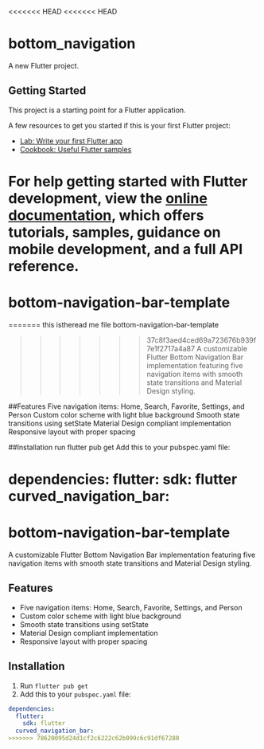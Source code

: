 <<<<<<< HEAD
<<<<<<< HEAD
# bottom_navigation

A new Flutter project.

## Getting Started

This project is a starting point for a Flutter application.

A few resources to get you started if this is your first Flutter project:

- [Lab: Write your first Flutter app](https://docs.flutter.dev/get-started/codelab)
- [Cookbook: Useful Flutter samples](https://docs.flutter.dev/cookbook)

For help getting started with Flutter development, view the
[online documentation](https://docs.flutter.dev/), which offers tutorials,
samples, guidance on mobile development, and a full API reference.
=======
# bottom-navigation-bar-template
=======
this istheread me file
bottom-navigation-bar-template
>>>>>>> 37c8f3aed4ced69a723676b939f7e1f2717a4a87
A customizable Flutter Bottom Navigation Bar implementation featuring five navigation items with smooth state transitions and Material Design styling.

##Features Five navigation items: Home, Search, Favorite, Settings, and Person Custom color scheme with light blue background Smooth state transitions using setState Material Design compliant implementation Responsive layout with proper spacing

##Installation run flutter pub get Add this to your pubspec.yaml file:

dependencies: flutter: sdk: flutter curved_navigation_bar:
=======
# bottom-navigation-bar-template

A customizable Flutter Bottom Navigation Bar implementation featuring five navigation items with smooth state transitions and Material Design styling.

## Features

- Five navigation items: Home, Search, Favorite, Settings, and Person
- Custom color scheme with light blue background
- Smooth state transitions using setState
- Material Design compliant implementation
- Responsive layout with proper spacing

## Installation

1. Run `flutter pub get`
2. Add this to your `pubspec.yaml` file:

```yaml
dependencies:
  flutter:
    sdk: flutter
  curved_navigation_bar:
>>>>>>> 78620095d24d1cf2c6222c62b099c6c91df67280
